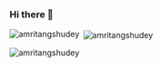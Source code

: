 ### Hi there 👋

<!--
**amritangshudey/amritangshudey** is a ✨ _special_ ✨ repository because its `README.md` (this file) appears on your GitHub profile.

Here are some ideas to get you started:

- 🔭 I’m currently working on ...
- 🌱 I’m currently learning ...
- 👯 I’m looking to collaborate on ...
- 🤔 I’m looking for help with ...
- 💬 Ask me about ...
- 📫 How to reach me: ...
- 😄 Pronouns: ...
- ⚡ Fun fact: ...
-->

<p><img align="left" src="https://github-readme-stats.vercel.app/api/top-langs?username=amritangshudey&show_icons=true&locale=en&layout=compact" alt="amritangshudey" /></p>

<p>&nbsp;<img align="center" src="https://github-readme-stats.vercel.app/api?username=amritangshudey&show_icons=true&locale=en" alt="amritangshudey" /></p>

<p><img align="center" src="https://github-readme-streak-stats.herokuapp.com/?user=amritangshudey&" alt="amritangshudey" /></p>
